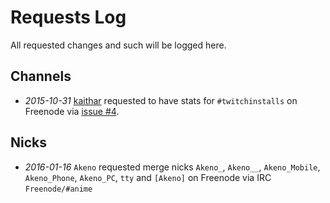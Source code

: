 # Requests Log

All requested changes and such will be logged here.

## Channels

- *2015-10-31* [kaithar](https://github.com/kaithar) requested to have stats for `#twitchinstalls` on Freenode via [issue #4](https://github.com/ZacharyDuBois/pisg-config/issues/4).

## Nicks

- *2016-01-16* `Akeno` requested merge nicks `Akeno_`, `Akeno__`, `Akeno_Mobile`, `Akeno_Phone`, `Akeno_PC`, `tty` and `[Akeno]` on Freenode via IRC `Freenode/#anime`

